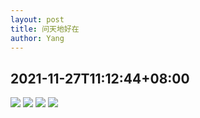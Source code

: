 ```yaml
---
layout: post
title: 问天地好在
author: Yang
--- 
```


## 2021-11-27T11:12:44+08:00

![](https://imgcdn.admirelight.com/img/f1b0bdef-9149-4f6d-94c4-fe0bd16941e0.png)
![](https://imgcdn.admirelight.com/img/98e7ba1d-1ea4-4ce7-8433-6c29948a993e.png)
![](https://imgcdn.admirelight.com/img/4436affb-21aa-43a5-a626-ad40e4c11975.png)
![](https://imgcdn.admirelight.com/img/730af6fe-dae7-4027-8089-ca71ebdbc6fc.png)
